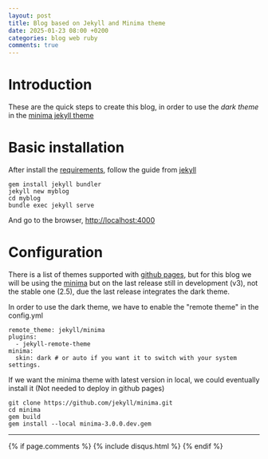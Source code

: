 ```yaml
---
layout: post
title: Blog based on Jekyll and Minima theme
date: 2025-01-23 08:00 +0200
categories: blog web ruby
comments: true
---
```



# Introduction
These are the quick steps to create this blog, in order to use the *dark theme* in the [minima jekyll theme](https://github.com/jekyll/minima)

# Basic installation
After install the [requirements](https://jekyllrb.com/docs/installation/windows/), follow the guide from [jekyll](https://jekyllrb.com/docs/)

```
gem install jekyll bundler
jekyll new myblog
cd myblog
bundle exec jekyll serve
```

And go to the browser,
[http://localhost:4000](http://localhost:4000)

# Configuration
There is a list of themes supported with [github pages](https://pages.github.com/themes/), but for this blog we will be using the [minima](https://github.com/jekyll/minima) but on the last release still in development (v3), not the stable one (2.5), due the last release integrates the dark theme.

In order to use the dark theme, we have to enable the "remote theme" in the config.yml

```
remote_theme: jekyll/minima
plugins:
  - jekyll-remote-theme
minima:
  skin: dark # or auto if you want it to switch with your system settings.
```

If we want the minima theme with latest version in local, we could eventually install it (Not needed to deploy in github pages)

```
git clone https://github.com/jekyll/minima.git
cd minima
gem build
gem install --local minima-3.0.0.dev.gem
```


***

{% if page.comments %}
{% include disqus.html %}
{% endif %}

